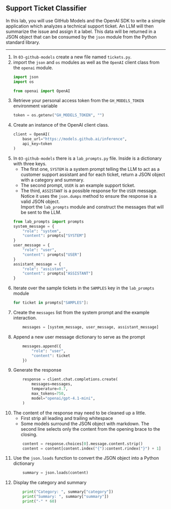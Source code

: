 ## Support Ticket Classifier


In this lab, you will use GitHub Models and the OpenAI SDK to write a simple application which analyzes a technical support ticket.  An LLM will then summarize the issue and assign it a label.  This data will be returned in a JSON object that can be consumed by the `json` module from the Python standard library.

---
1. In `03-github-models` create a new file named `tickets.py`.
2. import the `json` and `os` modules as well as the `OpenAI` client class from the `openai` module.
    ```python
    import json
    import os

    from openai import OpenAI
    ```
3. Retrieve your personal access token from the `GH_MODELS_TOKEN` environment variable
    ```python
    token = os.getenv("GH_MODELS_TOKEN", "")
    ```
4. Create an instance of the OpenAI client class.
    ```python
    client = OpenAI(
        base_url="https://models.github.ai/inference",
        api_key=token
    )
    ```
5. In `03-github-models` there is a `lab_prompts.py` file.  Inside is a dictionary with three keys.  
    * The first one, `SYSTEM` is a system prompt telling the LLM to act as a customer support assistant and for each ticket, return a JSON object with a category and summary.  
    * The second prompt, `USER` is an example support ticket.  
    * The third, `ASSISTANT` is a possible response for the `USER` message.  Notice it uses the `json.dumps` method to ensure the response is a valid JSON object.  
    Import the `lab_prompts` module and construct the messages that will be sent to the LLM.
    ```python
    from lab_prompts import prompts
    system_message = {
        "role": "system",
        "content": prompts["SYSTEM"]
    }
    user_message = {
        "role": "user",
        "content": prompts["USER"]
    }
    assistant_message = {
        "role": "assistant",
        "content": prompts["ASSISTANT"]
    }
    ```
6. Iterate over the sample tickets in the `SAMPLES` key in the `lab_prompts` module
    ```python
    for ticket in prompts["SAMPLES"]:

    ```
7. Create the `messages` list from the system prompt and the example interaction.
    ```python
        messages = [system_message, user_message, assistant_message]
    ```
8. Append a new user message dictionary to serve as the prompt
    ```python
        messages.append({
            "role": "user",
            "content": ticket
        })
    ```
9. Generate the response
    ```python
        response = client.chat.completions.create(
            messages=messages,
            temperature=0.7,
            max_tokens=750,
            model="openai/gpt-4.1-mini",
        )
    ```
10. The content of the response may need to be cleaned up a little.  
    * First strip all leading and trailing whitespace
    * Some models surround the JSON object with markdown.  The second line selects only the content from the opening brace to the closing.
    ```python
        content = response.choices[0].message.content.strip()
        content = content[content.index("{"):content.rindex("}") + 1]
    ```
11. Use the `json.loads` function to convert the JSON object into a Python dictionary
    ```python
        summary = json.loads(content)
    ```
12. Display the category and summary
    ```python
        print("Category: ", summary["category"])
        print("Summary: ", summary["summary"])
        print("-" * 60)
    ```
